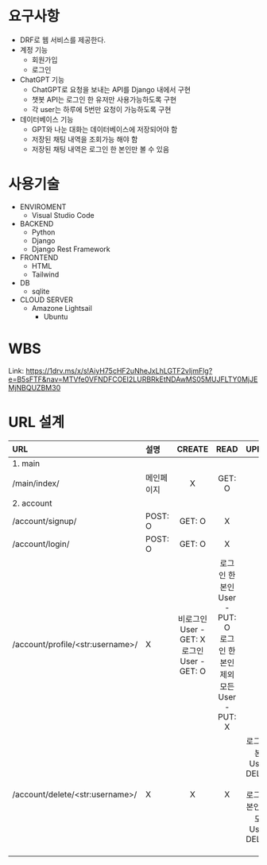 # 요구사항
* DRF로 웹 서비스를 제공한다.
* 계정 기능
  * 회원가입
  * 로그인
* ChatGPT 기능
  * ChatGPT로 요청을 보내는 API를 Django 내에서 구현
  * 챗봇 API는 로그인 한 유저만 사용가능하도록 구현
  * 각 user는 하루에 5번만 요청이 가능하도록 구현
* 데이터베이스 기능
  * GPT와 나눈 대화는 데이터베이스에 저장되어야 함
  * 저장된 채팅 내역을 조회가능 해야 함
  * 저장된 채팅 내역은 로그인 한 본인만 볼 수 있음

# 사용기술

* ENVIROMENT
  * Visual Studio Code
* BACKEND
  * Python
  * Django
  * Django Rest Framework
* FRONTEND
  * HTML
  * Tailwind
* DB
  * sqlite
* CLOUD SERVER
  * Amazone Lightsail
    * Ubuntu

# WBS
Link: https://1drv.ms/x/s!AiyH75cHF2uNheJxLhLGTF2vIjmFlg?e=B5sFTF&nav=MTVfe0VFNDFCOEI2LURBRkEtNDAwMS05MUJFLTY0MjJEMjNBQUZBM30

# URL 설계
|URL|설명|CREATE|READ|UPDATE|DELETE|
|:---|:---|:---:|:---:|:---:|:---:|
|1. main|
|/main/index/|메인페이지|X|GET: O|X|X|
|2. account|
|/account/signup/|POST: O|GET: O|X|X|X|
|/account/login/|POST: O|GET: O|X|X|X|
|/account/profile/\<str:username\>/|X|비로그인 User - GET: X<br>로그인 User - GET: O|로그인 한 본인 User - PUT: O<br>로그인 한 본인 제외 모든 User - PUT: X|X|X|
|/account/delete/\<str:username\>/|X|X|X|로그인 한 본인 User - DELETE: O<br>로그인 한 본인 제외 모든 User - DELETE: X|
